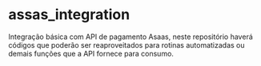 # assas_integration
Integração básica com API de pagamento Asaas, neste repositório haverá códigos que poderão ser reaproveitados para rotinas automatizadas ou demais funções que a API fornece para consumo.
